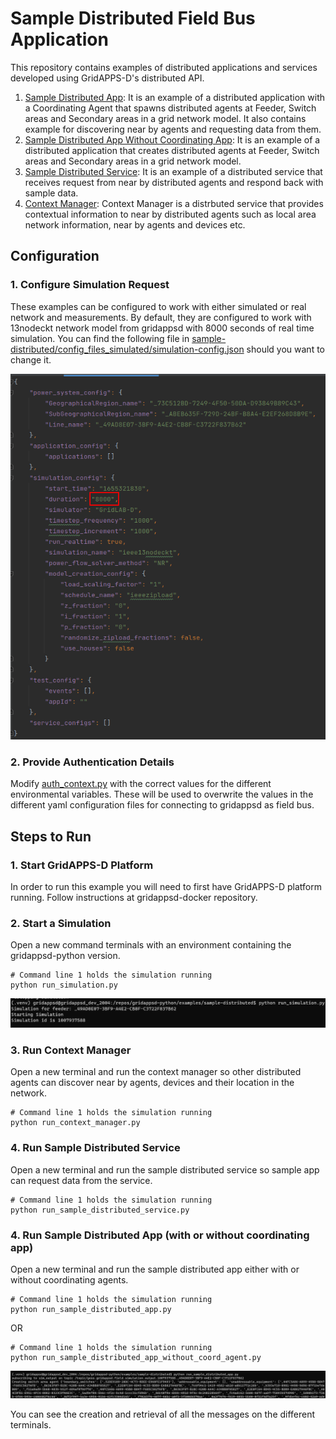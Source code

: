 # Sample Distributed Field Bus Application

This repository contains examples of distributed applications and services developed using GridAPPS-D's distributed API. 

1. [Sample Distributed App](https://github.com/GRIDAPPSD/gridappsd-sample-distributed-app/blob/after_test/run_sample_distributed_app.py): It is an example of a distributed application with a Coordinating Agent that spawns distributed agents at Feeder, Switch areas and Secondary areas in a grid network model. It also contains example for discovering near by agents and requesting data from them. 
3. [Sample Distributed App Without Coordinating App](<https://github.com/GRIDAPPSD/gridappsd-sample-distributed-app/blob/after_test/run_sample_distributed_app_without_coord_agent.py>): It is an example of a distributed application that creates distributed agents at Feeder, Switch areas and Secondary areas in a grid network model. 
4. [Sample Distributed Service](https://github.com/GRIDAPPSD/gridappsd-sample-distributed-app/blob/after_test/run_sample_distributed_service.py): It is an example of a distributed service that receives request from near by distributed agents and respond back with sample data.
5. [Context Manager](https://github.com/GRIDAPPSD/gridappsd-sample-distributed-app/blob/after_test/run_context_mananger_agent.py): Context Manager is a distrbuted service that provides contextual information to near by distributed agents such as local area network information, near by agents and devices etc. 

## Configuration

### 1. Configure Simulation Request

These examples can be configured to work with either simulated or real network and measurements. By default, they are configured to work with 13nodeckt network model from gridappsd with 8000 seconds of real time simulation.  You 
can find the following file in [sample-distributed/config_files_simulated/simulation-config.json](config_files_simulated/simulation-config.json) 
should you want to change it.

![Simulation Configuration](images/ieee-13-node-sim.png)

### 2. Provide Authentication Details
Modify [auth_context.py](https://github.com/GRIDAPPSD/gridappsd-sample-distributed-app/blob/after_test/auth_context.py) with the correct values for the different environmental variables.  These will be used
to overwrite the values in the different yaml configuration files for connecting to gridappsd as field bus.

## Steps to Run

### 1. Start GridAPPS-D Platform
In order to run this example you will need to first have GridAPPS-D platform running.  Follow instructions at gridappsd-docker repository.

### 2. Start a Simulation
Open a new command terminals with an environment containing the gridappsd-python version.
```commandline
# Command line 1 holds the simulation running
python run_simulation.py
```

![Run Simulation Output](images/run-simulation-output.png)

### 3. Run Context Manager
Open a new terminal and run the context manager so other distributed agents can discover near by agents, devices and their location in the network.
```commandline
# Command line 1 holds the simulation running
python run_context_manager.py
```

### 4. Run Sample Distributed Service
Open a new terminal and run the sample distributed service so sample app can request data from the service.
```commandline
# Command line 1 holds the simulation running
python run_sample_distributed_service.py
```

### 4. Run Sample Distributed App (with or without coordinating app) 
Open a new terminal and run the sample distributed app either with or without coordinating agents.
```commandline
# Command line 1 holds the simulation running
python run_sample_distributed_app.py
```
OR
```commandline
# Command line 1 holds the simulation running
python run_sample_distributed_app_without_coord_agent.py
```

![Run Distributed App](images/run-distributed-app.png)

You can see the creation and retrieval of all the messages on the different terminals.
